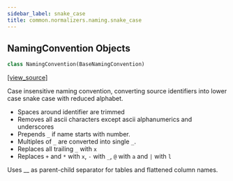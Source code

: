 ```yaml
---
sidebar_label: snake_case
title: common.normalizers.naming.snake_case
---
```


## NamingConvention Objects

```python
class NamingConvention(BaseNamingConvention)
```

[[view_source]](https://github.com/dlt-hub/dlt/blob/f0690715274590fc4cacf1165e3661aaa7af1c15/dlt/common/normalizers/naming/snake_case.py#L14)

Case insensitive naming convention, converting source identifiers into lower case snake case with reduced alphabet.

- Spaces around identifier are trimmed
- Removes all ascii characters except ascii alphanumerics and underscores
- Prepends `_` if name starts with number.
- Multiples of `_` are converted into single `_`.
- Replaces all trailing `_` with `x`
- Replaces `+` and `*` with `x`, `-` with `_`, `@` with `a` and `|` with `l`

Uses __ as parent-child separator for tables and flattened column names.


